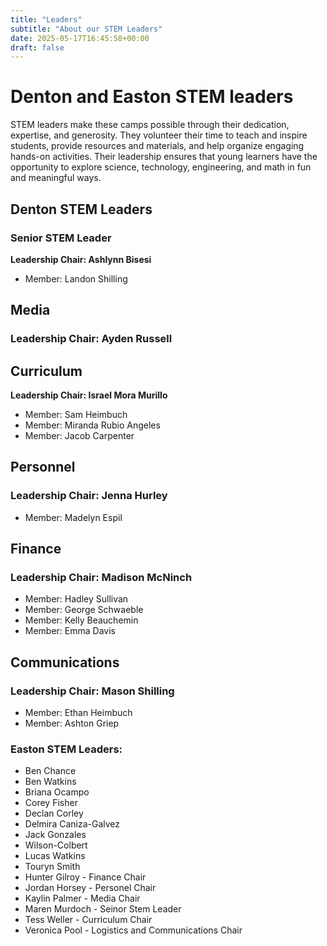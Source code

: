 ```yaml
---
title: "Leaders"
subtitle: "About our STEM Leaders"
date: 2025-05-17T16:45:58+00:00
draft: false
---
```


# Denton and Easton STEM leaders

STEM leaders make these camps possible through their dedication, expertise, and generosity. They volunteer their time to teach and inspire students, provide resources and materials, and help organize engaging hands-on activities. Their leadership ensures that young learners have the opportunity to explore science, technology, engineering, and math in fun and meaningful ways.

## Denton STEM Leaders
### Senior STEM Leader
**Leadership Chair: Ashlynn Bisesi**
- Member: Landon Shilling
## Media
### **Leadership Chair: Ayden Russell**
## Curriculum
**Leadership Chair: Israel Mora Murillo**
- Member: Sam Heimbuch
- Member: Miranda Rubio Angeles 
- Member: Jacob Carpenter
## Personnel
### **Leadership Chair: Jenna Hurley**
- Member: Madelyn Espil
## Finance 
### **Leadership Chair: Madison McNinch**
- Member: Hadley Sullivan
- Member: George Schwaeble
- Member: Kelly Beauchemin
- Member: Emma Davis
## Communications 
### **Leadership Chair: Mason Shilling**
- Member: Ethan Heimbuch
- Member: Ashton Griep


### Easton STEM Leaders:
- Ben Chance
- Ben Watkins
- Briana Ocampo
- Corey Fisher
- Declan Corley
- Delmira Caniza-Galvez
- Jack Gonzales
- Wilson-Colbert
- Lucas Watkins
- Touryn Smith
- Hunter Gilroy - Finance Chair
- Jordan Horsey - Personel Chair
- Kaylin Palmer - Media Chair
- Maren Murdoch - Seinor Stem Leader
- Tess Weller - Curriculum Chair
- Veronica Pool - Logistics and Communications Chair
